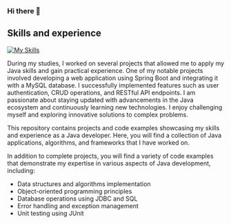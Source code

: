 ### Hi there 👋

## Skills and experience


[![My Skills](https://skillicons.dev/icons?i=java,spring,maven,postgres,hibernate,docker,postman,rabbitmq)](https://skillicons.dev)

During my studies, I worked on several projects that allowed me to apply my Java skills and gain practical experience. One of my notable projects involved developing a web application using Spring Boot and integrating it with a MySQL database. I successfully implemented features such as user authentication, CRUD operations, and RESTful API endpoints.
I am passionate about staying updated with advancements in the Java ecosystem and continuously learning new technologies. I enjoy challenging myself and exploring innovative solutions to complex problems.

This repository contains projects and code examples showcasing my skills and experience as a Java developer. Here, you will find a collection of Java applications, algorithms, and frameworks that I have worked on.

In addition to complete projects, you will find a variety of code examples that demonstrate my expertise in various aspects of Java development, including:

- Data structures and algorithms implementation
- Object-oriented programming principles
- Database operations using JDBC and SQL
- Error handling and exception management
- Unit testing using JUnit


<!--
**Ivan-Mol/Ivan-Mol** is a ✨ _special_ ✨ repository because its `README.md` (this file) appears on your GitHub profile.

Here are some ideas to get you started:

- 🔭 I’m currently working on ...
- 🌱 I’m currently learning ...
- 👯 I’m looking to collaborate on ...
- 🤔 I’m looking for help with ...
- 💬 Ask me about ...
- 📫 How to reach me: ...
- 😄 Pronouns: ...
- ⚡ Fun fact: ...
-->
